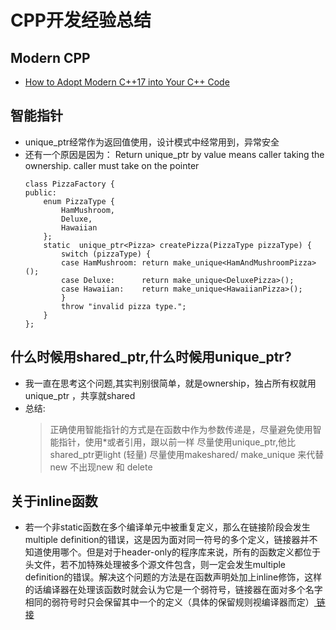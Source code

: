 # CPP开发经验总结 
## Modern CPP 
* [How to Adopt Modern C++17 into Your C++ Code](https://www.youtube.com/watch?v=UsrHQAzSXkA)


## 智能指针 
* unique_ptr经常作为返回值使用，设计模式中经常用到，异常安全
* 还有一个原因是因为： Return unique_ptr by value means caller taking the ownership. caller must take on the pointer 
    ```
    class PizzaFactory {
    public:
        enum PizzaType {
            HamMushroom,
            Deluxe,
            Hawaiian
        };
        static  unique_ptr<Pizza> createPizza(PizzaType pizzaType) {
            switch (pizzaType) {
            case HamMushroom: return make_unique<HamAndMushroomPizza>();
            case Deluxe:      return make_unique<DeluxePizza>();
            case Hawaiian:    return make_unique<HawaiianPizza>();
            }
            throw "invalid pizza type.";
        }
    };
    ```

## 什么时候用shared_ptr,什么时候用unique_ptr?

* 我一直在思考这个问题,其实判别很简单，就是ownership，独占所有权就用unique_ptr ，共享就shared
* 总结:
    > 正确使用智能指针的方式是在函数中作为参数传递是，尽量避免使用智能指针，使用*或者引用，跟以前一样
    尽量使用unique_ptr,他比shared_ptr更light (轻量)
    尽量使用makeshared/ make_unique 来代替new
    不出现new 和 delete
    
## 关于inline函数 
* 若一个非static函数在多个编译单元中被重复定义，那么在链接阶段会发生multiple definition的错误，这是因为面对同一符号的多个定义，链接器并不知道使用哪个。但是对于header-only的程序库来说，所有的函数定义都位于头文件，若不加特殊处理被多个源文件包含，则一定会发生multiple definition的错误。解决这个问题的方法是在函数声明处加上inline修饰，这样的话编译器在处理该函数时就会认为它是一个弱符号，链接器在面对多个名字相同的弱符号时只会保留其中一个的定义（具体的保留规则视编译器而定）[ 链接 ](https://www.zhihu.com/question/24185638/answer/2404153835)
